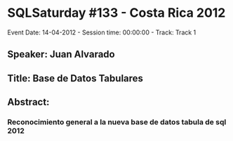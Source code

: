 # SQLSaturday #133 - Costa Rica 2012
Event Date: 14-04-2012 - Session time: 00:00:00 - Track: Track 1
## Speaker: Juan Alvarado
## Title: Base de Datos Tabulares
## Abstract:
### Reconocimiento general a la nueva base de datos tabula de sql 2012
